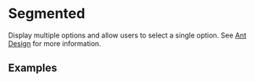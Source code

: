 # Segmented

Display multiple options and allow users to select a single option. See [Ant Design](https://ant.design/components/segmented/) for more information.

## Examples

<demo name="basic"></demo>
